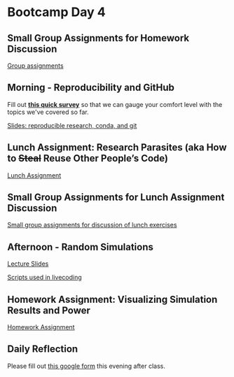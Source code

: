 # Bootcamp Day 4

## Small Group Assignments for Homework Discussion

[Group assignments](https://github.com/bxlab/cmdb-quantbio/blob/main/resources/small_group_assignments/small_group_day3_evening.md)

## Morning - Reproducibility and GitHub

Fill out **[this quick survey](https://forms.gle/RrSWEn1ZAM9P4aSWA)** so that we can gauge your comfort level with the topics we've covered so far.

[Slides: reproducible research, conda, and git](https://docs.google.com/presentation/d/17WPtDhfMPvVYyd0VJPk0qSuAudoJJbfqZnC9_8vDfn4/edit)

<!--
[Zoom recording of lecture]()
-->

## Lunch Assignment: Research Parasites (aka How to ~~Steal~~ Reuse Other People’s Code)

[Lunch Assignment](https://bxlab.github.io/cmdb-quantbio/assignments/bootcamp/research_parasites_reuse_code/assignment/)

## Small Group Assignments for Lunch Assignment Discussion

[Small group assignments for discussion of lunch exercises](https://github.com/bxlab/cmdb-quantbio/blob/main/resources/small_group_assignments/small_group_day4_lunch.md)

## Afternoon - Random Simulations

[Lecture Slides](https://docs.google.com/presentation/d/1acqu1fxTuRCT33KlCiHfMba7U0eRBqmLHjPafABAeqQ/edit?usp=sharing)

[Scripts used in livecoding](https://github.com/bxlab/cmdb-quantbio/tree/main/assignments/bootcamp/random_simulation_visualization/slides_asynchronous_or_livecoding_resources)

<!--
[Zoom recording of lecture]()
-->

## Homework Assignment: Visualizing Simulation Results and Power

[Homework Assignment](https://bxlab.github.io/cmdb-quantbio/assignments/bootcamp/random_simulation_visualization/assignment)

## Daily Reflection

Please fill out [this google form](https://forms.gle/kPy6BiZDb9SQfSsW7) this evening after class.
